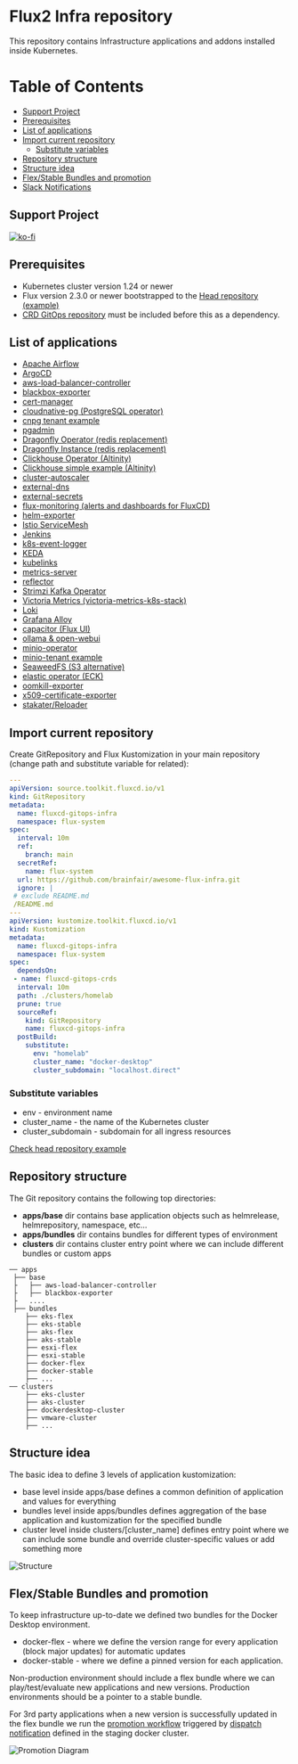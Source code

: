 # Flux2 Infra repository

This repository contains Infrastructure applications and addons installed inside Kubernetes.

# Table of Contents

- [Support Project](#support-project)
- [Prerequisites](#prerequisites)
- [List of applications](#list-of-applications)
- [Import current repository](#import-current-repository)
  - [Substitute variables](#substitute-variables)
- [Repository structure](#repository-structure)
- [Structure idea](#structure-idea)
- [Flex/Stable Bundles and promotion](#flexstable-bundles-and-promotion)
- [Slack Notifications](#slack-notifications)

## Support Project
[![ko-fi](https://ko-fi.com/img/githubbutton_sm.svg)](https://ko-fi.com/N4N011QV6F)

## Prerequisites

- Kubernetes cluster version 1.24 or newer
- Flux version 2.3.0 or newer bootstrapped to the [Head repository (example)](https://github.com/brainfair/awesome-flux-head)
- [CRD GitOps repository](https://github.com/brainfair/awesome-flux-crds) must be included before this as a dependency.

## List of applications
- [Apache Airflow](https://github.com/brainfair/awesome-flux-infra/tree/main/apps/base/airflow)
- [ArgoCD](https://github.com/brainfair/awesome-flux-infra/tree/main/apps/base/argocd)
- [aws-load-balancer-controller](https://github.com/brainfair/awesome-flux-infra/tree/main/apps/base/aws-load-balancer-controller)
- [blackbox-exporter](https://github.com/brainfair/awesome-flux-infra/tree/main/apps/base/blackbox-exporter)
- [cert-manager](https://github.com/brainfair/awesome-flux-infra/tree/main/apps/base/cert-manager)
- [cloudnative-pg (PostgreSQL operator)](https://github.com/brainfair/awesome-flux-infra/tree/main/apps/base/cloudnative-pg)
- [cnpg tenant example](https://github.com/brainfair/awesome-flux-infra/tree/main/clusters/homelab/pg-airflow)
- [pgadmin](https://github.com/brainfair/awesome-flux-infra/tree/main/apps/base/pgadmin)
- [Dragonfly Operator (redis replacement)](https://github.com/brainfair/awesome-flux-infra/tree/main/apps/base/dragonfly-operator)
- [Dragonfly Instance (redis replacement)](https://github.com/brainfair/awesome-flux-infra/tree/main/clusters/homelab/redis)
- [Clickhouse Operator (Altinity)](https://github.com/brainfair/awesome-flux-infra/tree/main/apps/base/clickhouse-operator)
- [Clickhouse simple example (Altinity)](https://github.com/brainfair/awesome-flux-infra/tree/main/clusters/homelab/clickhouse)
- [cluster-autoscaler](https://github.com/brainfair/awesome-flux-infra/tree/main/apps/base/cluster-autoscaler)
- [external-dns](https://github.com/brainfair/awesome-flux-infra/tree/main/apps/base/external-dns)
- [external-secrets](https://github.com/brainfair/awesome-flux-infra/tree/main/apps/base/external-secrets)
- [flux-monitoring (alerts and dashboards for FluxCD)](https://github.com/brainfair/awesome-flux-infra/tree/main/apps/base/flux-monitoring)
- [helm-exporter](https://github.com/brainfair/awesome-flux-infra/tree/main/apps/base/helm-exporter)
- [Istio ServiceMesh](https://github.com/brainfair/awesome-flux-infra/tree/main/apps/base/istio)
- [Jenkins](https://github.com/brainfair/awesome-flux-infra/tree/main/apps/base/jenkins-server)
- [k8s-event-logger](https://github.com/brainfair/awesome-flux-infra/tree/main/apps/base/k8s-event-logger)
- [KEDA](https://github.com/brainfair/awesome-flux-infra/tree/main/apps/base/keda)
- [kubelinks](https://github.com/brainfair/awesome-flux-infra/tree/main/apps/base/kubelinks)
- [metrics-server](https://github.com/brainfair/awesome-flux-infra/tree/main/apps/base/metrics-server)
- [reflector](https://github.com/brainfair/awesome-flux-infra/tree/main/apps/base/reflector)
- [Strimzi Kafka Operator](https://github.com/brainfair/awesome-flux-infra/tree/main/apps/base/strimzi)
- [Victoria Metrics (victoria-metrics-k8s-stack)](https://github.com/brainfair/awesome-flux-infra/tree/main/apps/base/victoria-metrics-k8s-stack)
- [Loki](https://github.com/brainfair/awesome-flux-infra/tree/main/apps/base/loki)
- [Grafana Alloy](https://github.com/brainfair/awesome-flux-infra/tree/main/apps/base/alloy)
- [capacitor (Flux UI)](https://github.com/brainfair/awesome-flux-infra/tree/main/apps/base/capacitor)
- [ollama & open-webui](https://github.com/brainfair/awesome-flux-infra/tree/main/apps/base/ollama)
- [minio-operator](https://github.com/brainfair/awesome-flux-infra/tree/main/apps/base/minio-operator)
- [minio-tenant example](https://github.com/brainfair/awesome-flux-infra/tree/main/clusters/homelab/minio-loki)
- [SeaweedFS (S3 alternative)](https://github.com/brainfair/awesome-flux-infra/tree/main/apps/base/seaweedfs)
- [elastic operator (ECK)](https://github.com/brainfair/awesome-flux-infra/tree/main/apps/base/eck-operator)
- [oomkill-exporter](https://github.com/brainfair/awesome-flux-infra/tree/main/apps/base/oomkill-exporter)
- [x509-certificate-exporter](https://github.com/brainfair/awesome-flux-infra/tree/main/apps/base/x509-certificate-exporter)
- [stakater/Reloader](https://github.com/brainfair/awesome-flux-infra/tree/main/apps/base/reloader)

## Import current repository

Create GitRepository and Flux Kustomization in your main repository (change path and substitute variable for related):

```yaml
---
apiVersion: source.toolkit.fluxcd.io/v1
kind: GitRepository
metadata:
  name: fluxcd-gitops-infra
  namespace: flux-system
spec:
  interval: 10m
  ref:
    branch: main
  secretRef:
    name: flux-system
  url: https://github.com/brainfair/awesome-flux-infra.git
  ignore: |
 # exclude README.md
 /README.md
---
apiVersion: kustomize.toolkit.fluxcd.io/v1
kind: Kustomization
metadata:
  name: fluxcd-gitops-infra
  namespace: flux-system
spec:
  dependsOn:
 - name: fluxcd-gitops-crds
  interval: 10m
  path: ./clusters/homelab
  prune: true
  sourceRef:
    kind: GitRepository
    name: fluxcd-gitops-infra
  postBuild:
    substitute:
      env: "homelab"
      cluster_name: "docker-desktop"
      cluster_subdomain: "localhost.direct"
```

### Substitute variables

* env - environment name
* cluster_name - the name of the Kubernetes cluster
* cluster_subdomain - subdomain for all ingress resources

[Check head repository example](https://github.com/brainfair/awesome-flux-head/blob/main/clusters/homelab/01-infra.yaml)

## Repository structure

The Git repository contains the following top directories:

- **apps/base** dir contains base application objects such as helmrelease, helmrepository, namespace, etc...
- **apps/bundles** dir contains bundles for different types of environment
- **clusters** dir contains cluster entry point where we can include different bundles or custom apps

```
── apps
 ├── base
 ├   ├── aws-load-balancer-controller
 ├   ├── blackbox-exporter
 ├   ....
 ├── bundles
    ├── eks-flex
    ├── eks-stable
    ├── aks-flex
    ├── aks-stable
    ├── esxi-flex
    ├── esxi-stable
    ├── docker-flex
    ├── docker-stable
    ├── ...
── clusters
    ├── eks-cluster
    ├── aks-cluster
    ├── dockerdesktop-cluster
    ├── vmware-cluster
    ├── ...
```

## Structure idea

The basic idea to define 3 levels of application kustomization:
* base level inside apps/base defines a common definition of application and values for everything
* bundles level inside apps/bundles defines aggregation of the base application and kustomization for the specified bundle
* cluster level inside clusters/[cluster_name] defines entry point where we can include some bundle and override cluster-specific values or add something more

![Structure](flex-stable.drawio.svg)

## Flex/Stable Bundles and promotion

To keep infrastructure up-to-date we defined two bundles for the Docker Desktop environment.
* docker-flex - where we define the version range for every application (block major updates) for automatic updates
* docker-stable - where we define a pinned version for each application.

Non-production environment should include a flex bundle where we can play/test/evaluate new applications and new versions.
Production environments should be a pointer to a stable bundle.

For 3rd party applications when a new version is successfully updated in the flex bundle we run the [promotion workflow](https://github.com/brainfair/awesome-flux-infra/blob/main/.github/workflows/promotion.yml) triggered by [dispatch notification](https://github.com/brainfair/awesome-flux-infra/blob/main/clusters/homelab/flux-promotion/gh-dispatch.yaml) defined in the staging docker cluster.

![Promotion Diagram](fluxcd-promote.drawio.svg)
